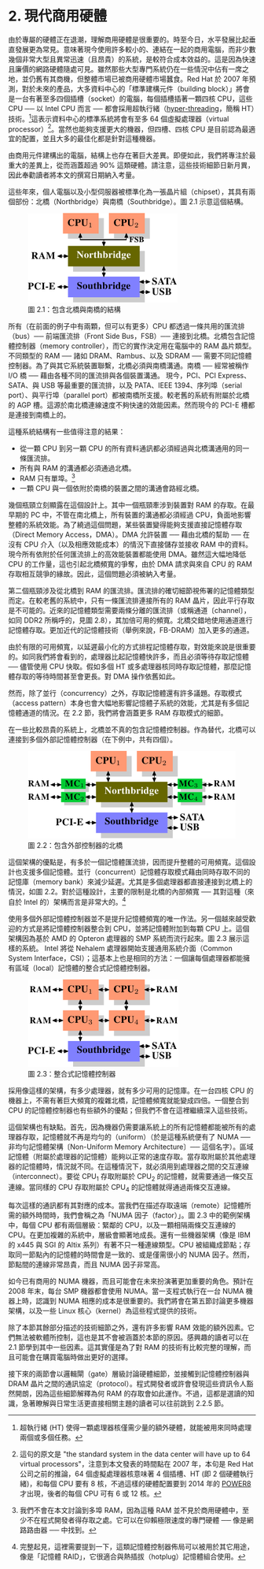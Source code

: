 # 2. 現代商用硬體

由於專屬的硬體正在退潮，理解商用硬體是很重要的。時至今日，水平發展比起垂直發展更為常見。意味著現今使用許多較小的、連結在一起的商用電腦，而非少數幾個非常大型且異常迅速（且昂貴）的系統，是較符合成本效益的。這是因為快速且廉價的網路硬體隨處可見。雖然那些大型專門系統仍在一些情況中佔有一席之地，並仍舊有其商機，但整體市場已被商用硬體市場蠶食。Red Hat 於 2007 年預測，對於未來的產品，大多資料中心的「標準建構元件（building block）」將會是一台有著至多四個插槽（socket）的電腦，每個插槽插著一顆四核 CPU，這些 CPU ── 以 Intel CPU 而言 ── 都會採用超執行緒（[hyper-threading](https://en.wikipedia.org/wiki/Hyper-threading)，簡稱 HT）技術。[^2]這表示資料中心的標準系統將會有至多 64 個虛擬處理器（virtual processor）[^譯註]。當然也能夠支援更大的機器，但四槽、四核 CPU 是目前認為最適宜的配置，並且大多的最佳化都是針對這種機器。

由商用元件建構出的電腦，結構上也存在著巨大差異。即便如此，我們將專注於最重大的差異上，從而涵蓋超過 90% 這類硬體。請注意，這些技術細節日新月異，因此奉勸讀者將本文的撰寫日期納入考量。

這些年來，個人電腦以及小型伺服器被標準化為一張晶片組（chipset），其具有兩個部份：北橋（Northbridge）與南橋（Southbridge）。圖 2.1 示意這個結構。

<figure>
  <img src="./assets/figure-2.1.png" alt="圖 2.1：包含北橋與南橋的結構">
  <figcaption>圖 2.1：包含北橋與南橋的結構</figcaption>
</figure>

所有（在前面的例子中有兩顆，但可以有更多）CPU 都透過一條共用的匯流排（bus）── 前端匯流排（Front Side Bus，FSB）── 連接到北橋。北橋包含記憶體控制器（memory controller），而它的實作決定用在電腦中的 RAM 晶片類型。不同類型的 RAM ── 諸如 DRAM、Rambus、以及 SDRAM ── 需要不同記憶體控制器。為了與其它系統裝置聯繫，北橋必須與南橋溝通。南橋 ── 經常被稱作 I/O 橋 ── 藉由各種不同的匯流排與各個裝置溝通。
現今，PCI、PCI Express、SATA、與 USB 等最重要的匯流排，以及 PATA、IEEE 1394、序列埠（serial port）、與平行埠（parallel port）都被南橋所支援。較老舊的系統有附屬於北橋的 AGP 槽。這源於南北橋連線速度不夠快速的效能因素。然而現今的 PCI-E 槽都是連接到南橋上的。

這種系統結構有一些值得注意的結果：

* 從一顆 CPU 到另一顆 CPU 的所有資料通訊都必須經過與北橋溝通用的同一條匯流排。
* 所有與 RAM 的溝通都必須通過北橋。
* RAM 只有單埠。[^3]
* 一顆 CPU 與一個依附於南橋的裝置之間的溝通會路經北橋。

幾個瓶頸立刻顯露在這個設計上。其中一個瓶頸牽涉到裝置對 RAM 的存取。在最早期的 PC 中，不管在南北橋上，所有裝置的溝通都必須經過 CPU，負面地影響整體的系統效能。為了繞過這個問題，某些裝置變得能夠支援直接記憶體存取（Direct Memory Access，DMA）。DMA 允許裝置 ── 藉由北橋的幫助 ── 在沒有 CPU 介入（以及相應效能成本）的情況下直接儲存並接收 RAM 中的資料。現今所有依附於任何匯流排上的高效能裝置都能使用 DMA。雖然這大幅地降低 CPU 的工作量，這也引起北橋頻寬的爭奪，由於 DMA 請求與來自 CPU 的 RAM 存取相互競爭的緣故。因此，這個問題必須被納入考量。

第二個瓶頸涉及從北橋到 RAM 的匯流排。匯流排的確切細節視佈署的記憶體類型而定。在較老舊的系統中，只有一條匯流排連接所有的 RAM 晶片，因此平行存取是不可能的。近來的記憶體類型需要兩條分離的匯流排（或稱通道〔channel〕，如同 DDR2 所稱呼的，見圖 2.8），其加倍可用的頻寬。北橋交錯地使用通道進行記憶體存取。更加近代的記憶體技術（舉例來說，FB-DRAM）加入更多的通道。

由於有限的可用頻寬，以延遲最小化的方式排程記憶體存取，對效能來說是很重要的。如同我們將會看到的，處理器比起記憶體快許多，而且必須等待存取記憶體 ── 儘管使用 CPU 快取。假如多個 HT 或多處理器核同時存取記憶體，那麼記憶體存取的等待時間甚至會更長。對 DMA 操作依舊如此。

然而，除了並行（concurrency）之外，存取記憶體還有許多議題。存取模式（access pattern）本身也會大幅地影響記憶體子系統的效能，尤其是有多個記憶體通道的情況。在 2.2 節，我們將會涵蓋更多 RAM 存取模式的細節。

在一些比較昂貴的系統上，北橋並不真的包含記憶體控制器。作為替代，北橋可以連接到多個外部記憶體控制器（在下例中，共有四個）。

<figure>
  <img src="./assets/figure-2.2.png" alt="圖 2.2：包含外部控制器的北橋">
  <figcaption>圖 2.2：包含外部控制器的北橋</figcaption>
</figure>

這個架構的優點是，有多於一個記憶體匯流排，因而提升整體的可用頻寬。這個設計也支援多個記憶體。並行（concurrent）記憶體存取模式藉由同時存取不同的記憶庫（memory bank）來減少延遲。尤其是多個處理器都直接連接到北橋上的情況，如圖 2.2。對於這種設計，主要的限制是北橋的內部頻寬 ── 其對這種（來自於 Intel 的）架構而言是非常大的。[^4]

使用多個外部記憶體控制器並不是提升記憶體頻寬的唯一作法。另一個越來越受歡迎的方式是將記憶體控制器整合到 CPU，並將記憶體附加到每顆 CPU 上。這個架構因為基於 AMD 的 Opteron 處理器的 SMP 系統而流行起來。圖 2.3 展示這樣的系統。
Intel 將從 Nehalem 處理器開始支援通用系統介面（Common System Interface，CSI）；這基本上也是相同的方法：一個讓每個處理器都能擁有區域（local）記憶體的整合式記憶體控制器。

<figure>
  <img src="./assets/figure-2.3.png" alt="圖 2.3：整合式記憶體控制器">
  <figcaption>圖 2.3：整合式記憶體控制器</figcaption>
</figure>

採用像這樣的架構，有多少處理器，就有多少可用的記憶庫。在一台四核 CPU 的機器上，不需有著巨大頻寬的複雜北橋，記憶體頻寬就能變成四倍。一個整合到 CPU 的記憶體控制器也有些額外的優點；但我們不會在這裡繼續深入這些技術。

這個架構也有缺點。首先，因為機器仍需要讓系統上的所有記憶體都能被所有的處理器存取，記憶體就不再是均勻的（uniform）（於是這種系統便有了 NUMA ── 非均勻記憶體架構〔Non-Uniform Memory Architecture〕── 這個名字）。區域記憶體（附屬於處理器的記憶體）能夠以正常的速度存取。當存取附屬於其他處理器的記憶體時，情況就不同。在這種情況下，就必須用到處理器之間的交互連線（interconnect）。要從 CPU<sub>1</sub> 存取附屬於 CPU<sub>2</sub> 的記憶體，就需要通過一條交互連線。當同樣的 CPU 存取附屬於 CPU<sub>4</sub> 的記憶體就得通過兩條交互連線。

每次這樣的通訊都有其對應的成本。當我們在描述存取遠端（remote）記憶體所需的額外時間時，我們會稱之為「NUMA 因子（factor）」。圖 2.3 中的範例架構中，每個 CPU 都有兩個層級：緊鄰的 CPU，以及一顆相隔兩條交互連線的 CPU。在更加複雜的系統中，層級會顯著地成長。還有一些機器架構（像是 IBM 的 x445 與 SGI 的 Altix 系列）有著不只一種連線類型。CPU 被組織成節點；存取同一節點內的記憶體的時間會是一致的、或是僅需很小的 NUMA 因子。然而，節點間的連線非常昂貴，而且 NUMA 因子非常高。

如今已有商用的 NUMA 機器，而且可能會在未來扮演著更加重要的角色。預計在 2008 年末，每台 SMP 機器都會使用 NUMA。當一支程式執行在一台 NUMA 機器上時，認識到 NUMA 相應的成本是很重要的。我們將會在第五節討論更多機器架構，以及一些 Linux 核心（kernel）為這些程式提供的技術。

除了本節其餘部分描述的技術細節之外，還有許多影響 RAM 效能的額外因素。它們無法被軟體所控制，這也是其不會被涵蓋於本節的原因。感興趣的讀者可以在 2.1 節學到其中一些因素。這其實僅是為了對 RAM 的技術有比較完整的理解，而且可能會在購買電腦時做出更好的選擇。

接下來的兩節會以邏輯閘（gate）層級討論硬體細節，並接觸到記憶體控制器與 DRAM 晶片之間的通訊協定（protocol）。程式開發者或許會發現這些資訊令人豁然開朗，因為這些細節解釋為何 RAM 的存取會如此運作。不過，這都是選讀的知識，急著瞭解與日常生活更直接相關主題的讀者可以往前跳到 2.2.5 節。

[^2]: 超執行緒 (HT) 使得一顆處理器核僅需少量的額外硬體，就能被用來同時處理兩個或多個任務。
[^3]: 我們不會在本文討論到多埠 RAM，因為這種 RAM 並不見於商用硬體中，至少不在程式開發者得存取之處。它可以在仰賴極限速度的專門硬體 ── 像是網路路由器 ── 中找到。
[^4]: 完整起見，這裡需要提到一下，這類記憶體控制器佈局可以被用於其它用途，像是「記憶體 RAID」，它很適合與熱插拔（hotplug）記憶體組合使用。
[^譯註]: 這句的原文是 "the standard system in the data center will have up to 64 virtual processors"，注意到本文發表的時間點在 2007 年，本句是 Red Hat 公司之前的推論，64 個虛擬處理器核意味著 4 個插槽、HT (即 2 個硬體執行緒)，和每個 CPU 要有 8 核，不過這樣的硬體配置要到 2014 年的 [POWER8](https://en.wikipedia.org/wiki/POWER8) 才出現，後者的每個 CPU 可有 6 或 12 核。

